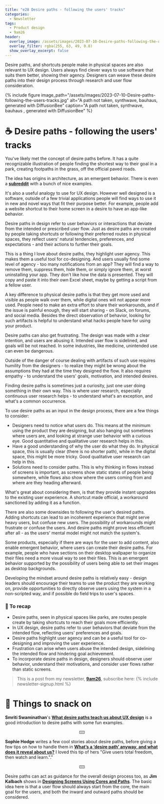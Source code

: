 ```yaml
---
title: "e28 Desire paths - following the users' tracks"
categories:
  - Newsletter
tags:
  - Product design
  - 9am26
header:
  overlay_image: /assets/images/2023-07-10-Desire-paths-following-the-users-tracks.jpg
  overlay_filter: rgba(255, 63, 49, 0.8)
  show_overlay_excerpt: false
---
```


Desire paths, and shortcuts people make in physical spaces are also relevant to UX design. Users always find clever ways to use software that suits them better, showing their agency. Designers can weave these desire paths into their design process through research and user flow consideration.

{% include figure image_path="/assets/images/2023-07-10-Desire-paths-following-the-users-tracks.jpg" alt="A path not taken, synthwave, bauhaus, generated with DiffusionBee" caption="A path not taken, synthwave, bauhaus , generated with DiffusionBee" %}

# ☕ Desire paths - following the users' tracks 

You've likely met the concept of desire paths before. It has a quite recognizable illustration of people finding the shortest way to their goal in a park, creating footpaths in the grass, off the official paved roads. 

The idea has origins in architecture, as an emergent behavior. There is even a [**subreddit**](https://www.reddit.com/r/DesirePaths/) with a bunch of nice examples.

It's also a useful analogy to use for UX design. However well designed is a software, outside of a few trivial applications people will find ways to use it in new and novel ways that fit their purpose better. For example, people add a website shortcut to their home screen in a desire to have an app-like behavior. 

Desire paths in design refer to user behaviors or interactions that deviate from the intended or prescribed user flow. Just as desire paths are created by people taking shortcuts or following their preferred routes in physical spaces, they reflect users' natural tendencies, preferences, and expectations - and their actions to further their goals.

This is a thing I love about desire paths, they highlight user agency. This makes them a useful tool for co-designing. And users usually find some level of agency - too many notifications from an app? They will find a way to remove them, suppress them, hide them, or simply ignore them, at worst uninstalling your app. They don't like how the data is presented. They will copy and paste it into their own Excel sheet, maybe by getting a script from a fellow user. 

A key difference to physical desire paths is that they get more used and visible as people walk over them, while digital ones will not appear more used. People need to make an extra effort to share their workarounds, and if the issue is painful enough, they will start sharing - on Slack, on forums, and social media. Besides the direct observation of behavior, looking for such artifacts is helpful to understand what hacks people have for using your product.

Desire paths can also get frustrating. The design was made with a clear intention, and users are abusing it. Intended user flow is sidelined, and goals will be not reached. In some industries, like medicine, unintended use can even be dangerous. 

Outside of the danger of course dealing with artifacts of such use requires humility from the designers - to realize they might be wrong about the assumptions they had at the time they designed the flow. It also requires empathy - to understand the users' goals, motivation, and intended desires.

Finding desire paths is sometimes just a curiosity, just one user doing something in their own way. This is where user research, especially continuous user research helps - to understand what's an exception, and what's a common occurrence.

To use desire paths as an input in the design process, there are a few things to consider:
- Designers need to notice what users do. This means at the minimum using the product they are designing, but also hanging out sometimes where users are, and looking at strange user behavior with a curious eye. Good quantitative and qualitative user research helps in this.
- Have a good understanding of why the user do what they do. In physical space, this is usually clear (there is no shorter path), while in the digital space, this might be more tricky. Good qualitative user research can help in this.
- Solutions need to consider paths. This is why thinking in flows instead of screens is important, as screens show static states of people being somewhere, while flows also show where the users coming from and where are they heading afterward.

What's great about considering them, is that they provide instant upgrades to the existing user experience. A shortcut made official, a workaround sanctioned by adding it as a function. 

There are also some downsides to following the user's desired paths. Adding shortcuts can lead to an incoherent experience that might serve heavy users, but confuse new users. The possibility of workarounds might frustrate or confuse the users. And desire paths might prove less efficient after all - as the users' mental model might not match the system's.

Some products, especially if there are ways for the user to add content, also enable emergent behavior, where users can create their desire paths. For example, people who have sections on their desktop wallpaper to organize their files need a more visual way to see their files. This is an emergent behavior supported by the possibility of users being able to set their images as desktop backgrounds.

Developing the mindset around desire paths is relatively easy - design leaders should encourage their teams to use the product they are working on, provide opportunities to directly observe users using the system in a non-scripted way, and if possible do field trips to user's spaces. 

### 🥤 To recap

- Desire paths, seen in physical spaces like parks, are routes people create by taking shortcuts to reach their goals more efficiently.
- In UX design, desire paths refer to user behaviors that deviate from the intended flow, reflecting users' preferences and goals.
- Desire paths highlight user agency and can be a useful tool for co-designing and improving the user experience.
- Frustration can arise when users abuse the intended design, sidelining the intended flow and hindering goal achievement.
- To incorporate desire paths in design, designers should observe user behavior, understand their motivations, and consider user flows rather than static screens.

> This is a post from my newsletter, **[9am26](https://polgarp.com/categories/newsletter/)**, subscribe here:
> {% include newsletter-signup.html %}

# 🍪 Things to snack on

**Smriti Swaminathan**'s [**What desire paths teach us about UX design**](https://bootcamp.uxdesign.cc/what-desire-paths-teach-us-about-ux-design-3aa6eeb56dff) is a good introduction to desire paths with some fun examples. 

<p style="text-align: center;">🀹</p>

**Sophie Hodge** writes a few cool stories about desire paths, before giving a few tips on how to handle them in [**What’s a ‘desire path’ anyway, and what does it reveal about us?**](https://medium.com/swlh/whats-a-desire-path-anyway-and-what-does-it-reveal-about-us-f6fc9d82424d) I loved this tip of hers "Give users total freedom, then watch and learn."."

<p style="text-align: center;">🀹</p>

Desire paths can act as guidance for the overall design process too, as **Jim Kalbach** shows in [**Designing Screens Using Cores and Paths**](https://boxesandarrows.com/designing-screens-using-cores-and-paths/). The basic idea here is that a user flow should always start from the core, the main goal for the users, and both the inward and outward paths should be considered.